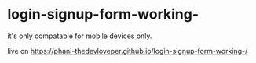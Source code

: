 # login-signup-form-working-
it's only compatable for mobile devices only.


live on 
https://phani-thedevloveper.github.io/login-signup-form-working-/
